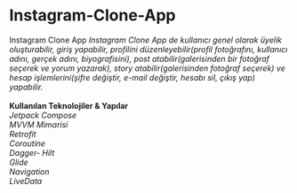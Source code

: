 # Instagram-Clone-App
Instagram Clone App
*Instagram Clone App de kullanıcı genel olarak üyelik oluşturabilir, giriş yapabilir, profilini düzenleyebilir(profil fotoğrafını, kullanıcı adını, gerçek adını, biyografisini), post atabilir(galerisinden bir fotoğraf seçerek ve yorum yazarak), story atabilir(galerisinden fotoğraf seçerek) ve hesap işlemlerini(şifre değiştir, e-mail değiştir, hesabı sil, çıkış yap) yapabilir.*<br/>
<br/>
**Kullanılan Teknolojiler & Yapılar**<br/>
*Jetpack Compose*<br/>
*MVVM Mimarisi*<br/>
*Retrofit*<br/>
*Coroutine*<br/>
*Dagger- Hilt*<br/>
*Glide*<br/>
*Navigation*<br/>
*LiveData*
